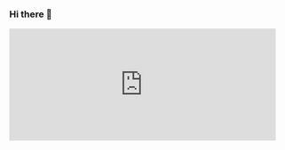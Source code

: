 ### Hi there 👋

<!--
**michel-montejuado/michel-montejuado** is a ✨ _special_ ✨ repository because its `README.md` (this file) appears on your GitHub profile.

Here are some ideas to get you started:

- 🔭 I’m currently working on ...
- 🌱 I’m currently learning ...
- 👯 I’m looking to collaborate on ...
- 🤔 I’m looking for help with ...
- 💬 Ask me about ...
- 📫 How to reach me: ...
- 😄 Pronouns: ...
- ⚡ Fun fact: ...
-->
<iframe width="480" height="202" src="https://www.bandlab.com/embed/?id=22d09ef9-f68f-ec11-a507-0050f280e91e" frameborder="0" allowfullscreen></iframe>
